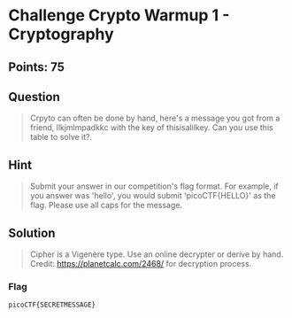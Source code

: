 # Challenge Crypto Warmup 1 - Cryptography

## Points: 75

## Question 
  > Crpyto can often be done by hand, here's a message you got from a friend, llkjmlmpadkkc with the key of thisisalilkey. Can you use this table to solve it?.
## Hint
  > Submit your answer in our competition's flag format. For example, if you answer was 'hello', you would submit 'picoCTF{HELLO}' as the flag. Please use all caps for the message.
## Solution
  > Cipher is a Vigenère type. Use an online decrypter or derive by hand.
  > Credit: https://planetcalc.com/2468/ for decryption process.
### Flag
`picoCTF{SECRETMESSAGE}`
